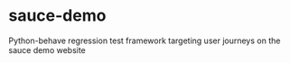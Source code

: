 # sauce-demo
Python-behave regression test framework targeting user journeys on the sauce demo website
